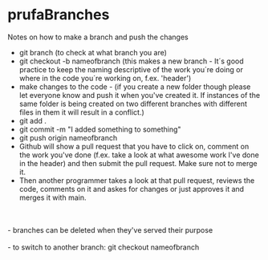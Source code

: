 ﻿# prufaBranches

Notes on how to make a branch and push the changes
<br>
- git branch (to check at what branch you are)
- git checkout -b nameofbranch (this makes a new branch  - It´s good practice to keep the naming descriptive of the work you´re doing or where in the code you´re working on, f.ex. 'header')
- make changes to the code -  (if you create a new folder though please let everyone know and push it when you've created it. If instances of the same folder is being created on two different branches with different files in them it will result in a conflict.)
- git add .
- git commit -m "I added something to something"
- git push origin nameofbranch
- Github will show a pull request that you have to click on, comment on the work you've done (f.ex. take a look at what awesome work I've done in the header) and then submit the pull request. Make sure not to merge it.
- Then another programmer takes a look at that pull request, reviews the code, comments on it and askes for changes or just approves it and merges it with main. 
<br>
<br>
- branches can be deleted when they've served their purpose
<br>
<br>
- to switch to another branch: git checkout nameofbranch

